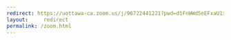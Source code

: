 ```yaml
---
redirect: https://uottawa-ca.zoom.us/j/96722441221?pwd=d1FnWWd5eEFxaU1xT1Fua2owOHhmZz09
layout:     redirect
permalink: /zoom.html
---
```

